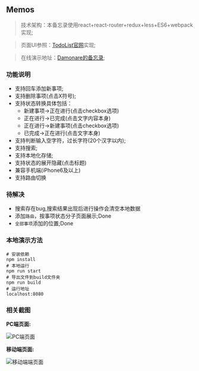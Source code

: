 ## Memos

> 技术架构：本备忘录使用react+react-router+redux+less+ES6+webpack实现;

>页面UI参照：[TodoList官网](http://www.todolist.cn/)实现;

> 在线演示地址：[Damonare的备忘录](http://damonare.cn/memos);

### 功能说明

- 支持回车添加新事项;
- 支持删除事项(点击X符号);
- 支持状态转换具体包括：
  - 新建事项->正在进行(点击checkbox选项)
  - 正在进行->已完成(点击文字内容本身)
  - 正在进行->新建事项(点击checkbox选项)
  - 已完成->正在进行(点击文字本身)
- 支持判断输入空字符，过长字符(20个汉字以内);
- 支持搜索;
- 支持本地化存储;
- 支持状态的展开隐藏(点击标题)
- 兼容手机端(iPhone6及以上)
- 支持路由切换

### 待解决

- 搜索存在bug,搜索结果出现后进行操作会清空本地数据
- 添加`路由`，按事项状态分子页面展示;Done
- `全部事项`添加的位置;Done

### 本地演示方法

```text
# 安装依赖
npm install
# 本地运行
npm run start
# 导出文件到build文件夹
npm run build
# 运行地址
localhost:8080
```

### 相关截图

**PC端页面:**

![PC端页面](http://7xsssj.com2.z0.glb.qiniucdn.com/PC%E7%AB%AF%E5%A4%87%E5%BF%98%E5%BD%95%E9%A1%B5%E9%9D%A2.png)

**移动端页面:**

![移动端端页面](http://7xsssj.com2.z0.glb.qiniucdn.com/%E6%89%8B%E6%9C%BA%E7%AB%AF%E5%A4%87%E5%BF%98%E5%BD%95%E9%A1%B5%E9%9D%A2.png)
